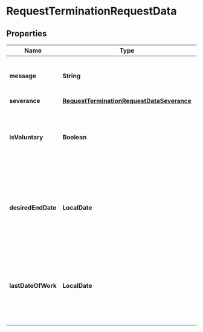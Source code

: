 

# RequestTerminationRequestData


## Properties

| Name | Type | Description | Notes |
|------------ | ------------- | ------------- | -------------|
|**message** | **String** | The reason for terminating the worker&#39;s engagement. |  |
|**severance** | [**RequestTerminationRequestDataSeverance**](RequestTerminationRequestDataSeverance.md) |  |  |
|**isVoluntary** | **Boolean** | Indicates whether the worker termination is voluntary (true) or involuntary (false). |  |
|**desiredEndDate** | **LocalDate** | The preferred end date for terminating the worker&#39;s engagement, in ISO-8601 format (YYYY-MM-DD). |  |
|**lastDateOfWork** | **LocalDate** | The effective termination date of the worker&#39;s employment, in ISO-8601 format (YYYY-MM-DD). |  |



